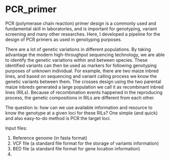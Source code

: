 # PCR_primer

PCR (polymerase chain reaction) primer design is a commonly used and fundamental skill in laboratories, and is important for genotyping, variant screening and many other researches. Here, I developed a pipeline for the design of PCR primers as used in genotyping purposes. 

There are a lot of genetic variations in different populations. By taking advantage the modern high-throughput sequencing technology, we are able to identify the genetic variations within and between species. These identified variants can then be used as markers for following genotyping purposes of unknown individual. For example, there are two maize inbred lines, and based on sequencing and variant calling process we know the genetic variants between them. The crosses design using the two parental maize inbreds generated a large population we call it as recombinant inbred lines (RILs). Because of recombination events happened in the reproducing process, the genetic compositions in RILs are different from each other. 

The question is: how can we use available information and resource to know the genotype at a given loci for these RILs? One simple (and quick) and also easy-to-do method is PCR the target loci. 

Input files: 
1. Reference genome (in fasta format)
2. VCF file (a standard file format for the storage of variants information)
3. BED file (a standard file format for gene location information) 
4. 
